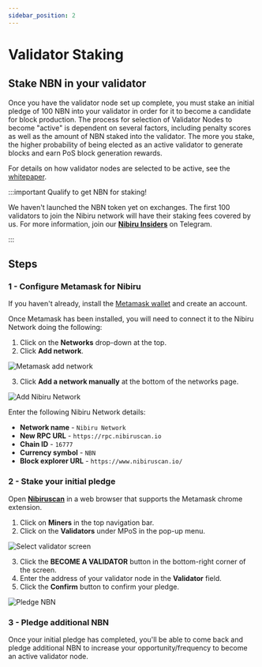 ```yaml
---
sidebar_position: 2
---
```

# Validator Staking
Stake NBN in your validator
---

Once you have the validator node set up complete, you must stake an initial pledge of 100 NBN 
into your validator in order for it to become a candidate for block production.  The process 
for selection of Validator Nodes to become "active" is dependent on several factors, including 
penalty scores as well as the amount of NBN staked into the validator. The more you stake, 
the higher probability of being elected as an active validator to generate blocks and earn 
PoS block generation rewards.

For details on how validator nodes are selected to be active, see the
[whitepaper](https://nibirunet.io/wp-content/uploads/2023/04/Nibiru_Whitepaper_V2.1.pdf).

:::important Qualify to get NBN for staking!

We haven't launched the NBN token yet on exchanges. The first 100 validators to join the Nibiru 
network will have their staking fees covered by us. For more information, join our 
[**Nibiru Insiders**](https://t.me/nibiru_insider) on Telegram.

:::

## Steps

### 1 - Configure Metamask for Nibiru

If you haven't already, install the [Metamask wallet](https://metamask.io/download/) and create an account.

Once Metamask has been installed, you will need to connect it to the Nibiru Network doing the following:

1. Click on the **Networks** drop-down at the top.
2. Click **Add network**.

![Metamask add network](metamask_add_nibiru.png)

3. Click **Add a network manually** at the bottom of the networks page.

![Add Nibiru Network](add_network_manually.png)

Enter the following Nibiru Network details:

* **Network name** - `Nibiru Network`
* **New RPC URL** - `https://rpc.nibiruscan.io`
* **Chain ID** - `16777`
* **Currency symbol** - `NBN`
* **Block explorer URL** - `https://www.nibiruscan.io/`

### 2 - Stake your initial pledge

Open [**Nibiruscan**](https://www.Nibiruscan.io/) in a web browser that supports the Metamask chrome extension.
1. Click on **Miners** in the top navigation bar.
2. Click on the **Validators** under MPoS in the pop-up menu.

![Select validator screen](nibiruscan_pos_validator.png)

3. Click the **BECOME A VALIDATOR** button in the bottom-right corner of the screen.
4. Enter the address of your validator node in the **Validator** field.
5. Click the **Confirm** button to confirm your pledge.

![Pledge NBN](validator_pledge.png)

### 3 - Pledge additional NBN

Once your initial pledge has completed, you'll be able to come back and pledge additional NBN to increase your
opportunity/frequency to become an active validator node.

